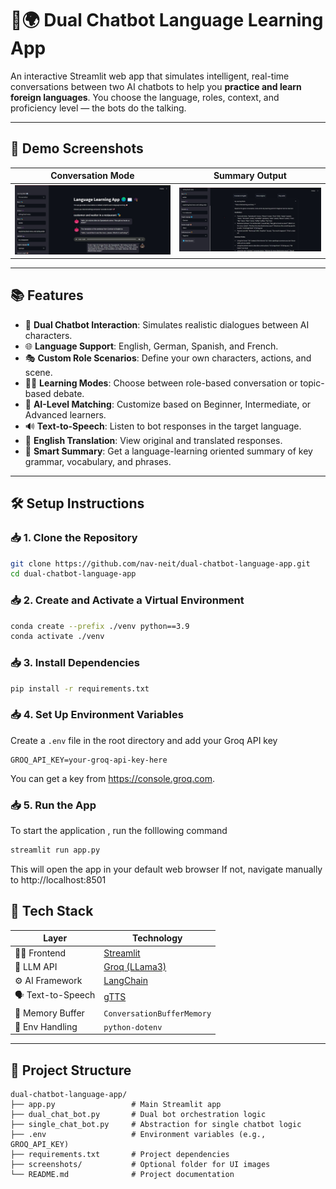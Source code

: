 # 🧠🌍 Dual Chatbot Language Learning App

An interactive Streamlit web app that simulates intelligent, real-time conversations between two AI chatbots to help you **practice and learn foreign languages**. You choose the language, roles, context, and proficiency level — the bots do the talking.

---

## 📸 Demo Screenshots

| Conversation Mode | Summary Output |
|-------------------|----------------|
| ![Chat UI](screenshots/chat_ui.jpg) | ![Summary UI](screenshots/summary_ui.jpg) |


---

## 📚 Features

- 🤖 **Dual Chatbot Interaction**: Simulates realistic dialogues between AI characters.
- 🌐 **Language Support**: English, German, Spanish, and French.
- 🎭 **Custom Role Scenarios**: Define your own characters, actions, and scene.
- 🧑‍🏫 **Learning Modes**: Choose between role-based conversation or topic-based debate.
- 🧠 **AI-Level Matching**: Customize based on Beginner, Intermediate, or Advanced learners.
- 🔊 **Text-to-Speech**: Listen to bot responses in the target language.
- 🔄 **English Translation**: View original and translated responses.
- 📝 **Smart Summary**: Get a language-learning oriented summary of key grammar, vocabulary, and phrases.

---

## 🛠 Setup Instructions

### 📥 1. Clone the Repository

```bash
git clone https://github.com/nav-neit/dual-chatbot-language-app.git
cd dual-chatbot-language-app
```

### 📥 2. Create and Activate a Virtual Environment

```bash
conda create --prefix ./venv python==3.9
conda activate ./venv
```

### 📥 3. Install Dependencies
```bash
pip install -r requirements.txt
```

### 📥 4. Set Up Environment Variables

Create a `.env` file in the root directory and add your Groq API key

```env
GROQ_API_KEY=your-groq-api-key-here
```
You can get a key from https://console.groq.com.


### 📥 5. Run the App
To start the application , run the folllowing command
```bash
streamlit run app.py
```
This will open the app in your default web browser
If not, navigate manually to http://localhost:8501

## 🧠 Tech Stack

| Layer             | Technology                            |
|------------------|----------------------------------------|
| 👨‍💻 Frontend     | [Streamlit](https://streamlit.io)        |
| 🧠 LLM API        | [Groq (LLama3)](https://groq.com)       |
| ⚙️ AI Framework   | [LangChain](https://www.langchain.com) |
| 🗣️ Text-to-Speech | [gTTS](https://pypi.org/project/gTTS/) |
| 💾 Memory Buffer  | `ConversationBufferMemory`             |
| 🔐 Env Handling   | `python-dotenv`                        |

---

## 📁 Project Structure

```plaintext
dual-chatbot-language-app/
├── app.py                 # Main Streamlit app
├── dual_chat_bot.py       # Dual bot orchestration logic
├── single_chat_bot.py     # Abstraction for single chatbot logic
├── .env                   # Environment variables (e.g., GROQ_API_KEY)
├── requirements.txt       # Project dependencies
├── screenshots/           # Optional folder for UI images
└── README.md              # Project documentation